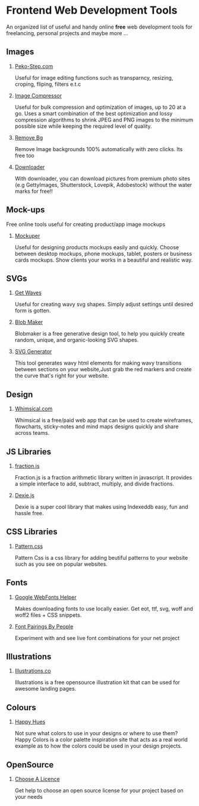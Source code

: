 # Frontend Web Development Tools

An organized list of useful and handy online **free** web development tools for freelancing, personal projects and maybe more ...

## Images

1. [Peko-Step.com](https://cdn.peko-step.com/en/)

   Useful for image editing functions such as transparncy, resizing, croping, fliping, filters e.t.c

2. [Image Compressor](https://imagecompressor.com/)

   Useful for bulk compression and optimization of images, up to 20 at a go. Uses a smart combination of the best optimization and lossy    compression algorithms to shrink JPEG and PNG images to the minimum possible size while keeping the required level of quality.
   
3. [Remove Bg](https://www.remove.bg/)

   Remove Image backgrounds 100% automatically with zero clicks. Its free too

4. [Downloader](https://downloader.la/)

   With downloader, you can download pictures from premium photo sites (e.g GettyImages, Shutterstock, Lovepik, Adobestock) without the water marks for free!!


##  Mock-ups
Free online tools useful for creating product/app image mockups

1. [Mockuper](https://mockuper.net/)

   Useful for designing products mockups easily and quickly. Choose between desktop mockups, phone mockups, tablet, posters or business    cards mockups. Show clients your works in a beautiful and realistic way.

## SVGs

1. [Get Waves](https://getwaves.io/)

   Useful for creating wavy svg shapes. Simply adjust settings until desired form is gotten.

2. [Blob Maker](https://www.blobmaker.app/)

   Blobmaker is a free generative design tool, to help you quickly create random, unique, and organic-looking SVG shapes.

3. [SVG Generator](https://smooth.ie/blogs/news/svg-wavey-transitions-between-sections)

   This tool generates wavy html elements for making wavy transitions between sections on your website,Just grab the red markers and create the curve that's right for your website.

## Design

1. [Whimsical.com](https://whimsical.com)
   
   Whimsical is a free/paid web app that can be used to create wireframes, flowcharts, sticky-notes and mind maps designs quickly and share across teams.
   
## JS Libraries

1. [fraction.js](https://github.com/ekg/fraction.js/)
   
   Fraction.js is a fraction arithmetic library written in javascript. It provides a simple interface to add, subtract, multiply, and divide fractions.
   
2. [Dexie.js](https://dexie.org/)

   Dexie is a super cool library that makes using Indexeddb easy, fun and hassle free. 
   
## CSS Libraries

1. [Pattern.css](https://bansal.io/pattern-css)

   Pattern Css is a css library for adding beutiful patterns to your website such as you see on popular websites. 
   
## Fonts

1. [Google WebFonts Helper](https://google-webfonts-helper.herokuapp.com/fonts)

   Makes downloading fonts to use locally easier. Get eot, ttf, svg, woff and woff2 files + CSS snippets.
   
2. [Font Pairings By People](https://fontpairings.bypeople.com/)

   Experiment with and see live font combinations for your net project
   
   
## Illustrations

1. [Illustrations.co](https://illlustrations.co/)
   
   Illustrations is a free opensource illustration kit that can be used for awesome landing pages.
   
   
## Colours

1. [Happy Hues](https://www.happyhues.co/palettes/7)

   Not sure what colors to use in your designs or where to use them? Happy Colors is a color palette inspiration site that acts as a real world example as to how the colors could be used in your design projects.


## OpenSource

1. [Choose A Licence](https://choosealicense.com/)

   Get help to choose an open source license for your project based on your needs 
   
   
